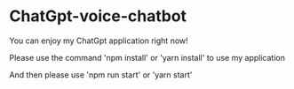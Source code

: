 # ChatGpt-voice-chatbot
You can enjoy my ChatGpt application right now!

Please use the command 'npm install' or 'yarn install' to use my application

And then please use 'npm run start' or 'yarn start'
